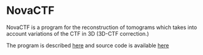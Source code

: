 # NovaCTF
NovaCTF is a program for the reconstruction of tomograms which takes into account variations of the CTF in 3D (3D-CTF correction.)

The program is described [here](https://www.sciencedirect.com/science/article/pii/S1047847717301272) and source code is available [here](https://github.com/turonova/novactf)